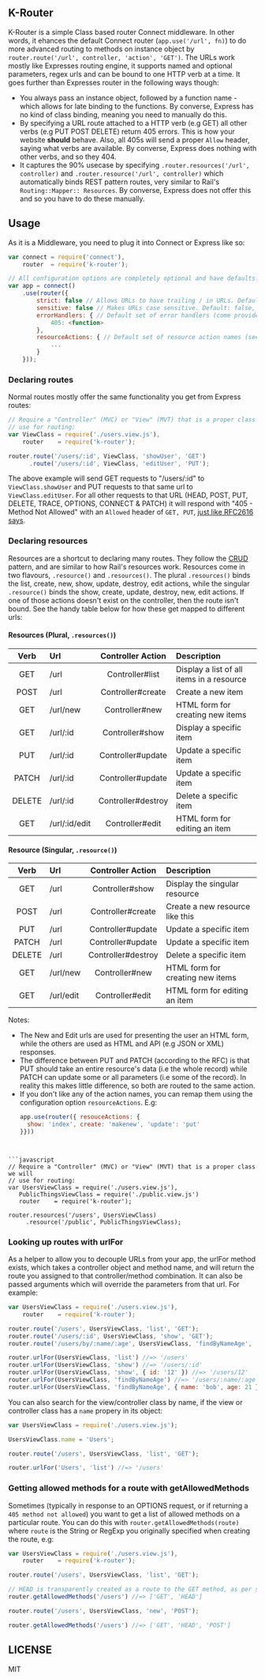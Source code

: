 K-Router
----------

K-Router is a simple Class based router Connect middleware. In other words, it
ehances the default Connect router (`app.use('/url', fn)`) to do more advanced
routing to methods on instance object by
`router.route('/url', controller, 'action', 'GET')`. The URLs work mostly like
Expresses routing engine, it supports named and optional parameters, regex urls
and can be bound to one HTTP verb at a time. It goes further than Expresses
router in the following ways though:

 - You always pass an instance object, followed by a function name - which
   allows for late binding to the functions. By converse, Express has no kind of
   class binding, meaning you need to manually do this.
 - By specifying a URL route attached to a HTTP verb (e.g GET) all other verbs
   (e.g PUT POST DELETE) return 405 errors. This is how your website **should**
   behave. Also, all 405s will send a proper `Allow` header, saying what verbs
   are available. By converse, Express does nothing with other verbs, and so
   they 404.
 - It captures the 90% usecase by specifying `.router.resources('/url',
   controller)` and `.router.resource('/url', controller)` which automatically
   binds REST pattern routes, very similar to Rail's `Routing::Mapper::
   Resources`. By converse, Express does not offer this and so you have to do
   these manually.

Usage
-----

As it is a Middleware, you need to plug it into Connect or Express like so:

```javascript
var connect = require('connect'),
    router  = require('k-router');

// All configuration options are completely optional and have defaults.
var app = connect()
    .use(router({
        strict: false // Allows URLs to have trailing / in URLs. Default: false,
        sensitive: false // Makes URLs case sensitive. Default: false,
        errorHandlers: { // Default set of error handlers (come provided)
            405: <function>
        },
        resourceActions: { // Default set of resource action names (see resources)
            ...
        }
    }));
```

### Declaring routes

Normal routes mostly offer the same functionality you get from Express routes:

```javascript
// Require a "Controller" (MVC) or "View" (MVT) that is a proper class we will
// use for routing:
var ViewClass = require('./users.view.js'),
    router    = require('k-router');

router.route('/users/:id', ViewClass, 'showUser', 'GET')
      .route('/users/:id', ViewClass, 'editUser', 'PUT');
```

The above example will send GET requests to "/users/:id" to `ViewClass.showUser`
and PUT requests to that same url to `ViewClass.editUser`. For all other
requests to that URL (HEAD, POST, PUT, DELETE, TRACE, OPTIONS, CONNECT & PATCH)
it will respond with "405 - Method Not Allowed" with an `Allowed` header of
`GET, PUT`, [just like RFC2616 says][rfc2616].

### Declaring resources

Resources are a shortcut to declaring many routes. They follow the
[CRUD](http://en.wikipedia.org/wiki/Crud) pattern, and are similar to how Rail's resources work.
Resources come in two flavours, `.resource()` and `.resources()`. The plural `.resources()` binds
the list, create, new, show, update, destroy, edit actions, while the singular `.resource()`
binds the show, create, update, destroy, new, edit actions. If one of those actions doesn't exist
on the controller, then the route isn't bound. See the handy table below for how these get mapped
to different urls:

#### Resources (Plural, `.resources()`)
| Verb   | Url           | Controller Action  | Description                               |
|:------:|:--------------|:------------------:|:------------------------------------------|
| GET    | /url          | Controller#list    | Display a list of all items in a resource |
| POST   | /url          | Controller#create  | Create a new item                         |
| GET    | /url/new      | Controller#new     | HTML form for creating new items          |
| GET    | /url/:id      | Controller#show    | Display a specific item                   |
| PUT    | /url/:id      | Controller#update  | Update a specific item                    |
| PATCH  | /url/:id      | Controller#update  | Update a specific item                    |
| DELETE | /url/:id      | Controller#destroy | Delete a specific item                    |
| GET    | /url/:id/edit | Controller#edit    | HTML form for editing an item             |

#### Resource (Singular, `.resource()`)
| Verb   | Url       | Controller Action  | Description                               |
|:------:|:----------|:------------------:|:------------------------------------------|
| GET    | /url      | Controller#show    | Display the singular resource             |
| POST   | /url      | Controller#create  | Create a new resource like this           |
| PUT    | /url      | Controller#update  | Update a specific item                    |
| PATCH  | /url      | Controller#update  | Update a specific item                    |
| DELETE | /url      | Controller#destroy | Delete a specific item                    |
| GET    | /url/new  | Controller#new     | HTML form for creating new items          |
| GET    | /url/edit | Controller#edit    | HTML form for editing an item             |

Notes:

- The New and Edit urls are used for presenting the user an HTML form, while the others are used
  as HTML and API (e.g JSON or XML) responses.
- The difference between PUT and PATCH (according to the RFC) is that PUT should take an entire
  resource's data (i.e the whole record) while PATCH can update some or all parameters (i.e some
  of the record). In reality this makes little difference, so both are routed to the same action.
- If you don't like any of the action names, you can remap them using the configuration option
  `resourceActions`. E.g:
  ```javascript
  app.use(router({ resouceActions: {
    show: 'index', create: 'makenew', 'update': 'put'
  }}))
 ```


```javascript
// Require a "Controller" (MVC) or "View" (MVT) that is a proper class we will
// use for routing:
var UsersViewClass = require('./users.view.js'),
    PublicThingsViewClass = require('./public.view.js')
    router    = require('k-router');

router.resources('/users', UsersViewClass)
      .resource('/public', PublicThingsViewClass);
```

### Looking up routes with urlFor

As a helper to allow you to decouple URLs from your app, the urlFor method
exists, which takes a controller object and method name, and will return the
route you assigned to that controller/method combination. It can also be passed
arguments which will override the parameters from that url. For example:

```javascript
var UsersViewClass = require('./users.view.js'),
    router    = require('k-router');

router.route('/users', UsersViewClass, 'list', 'GET');
router.route('/users/:id', UsersViewClass, 'show', 'GET');
router.route('/users/by/:name/:age', UsersViewClass, 'findByNameAge', 'GET');

router.urlFor(UsersViewClass, 'list') //=> '/users'
router.urlFor(UsersViewClass, 'show') //=> '/users/:id'
router.urlFor(UsersViewClass, 'show', { id: '12' }) //=> '/users/12'
router.urlFor(UsersViewClass, 'findByNameAge') //=> '/users/:name/:age'
router.urlFor(UsersViewClass, 'findByNameAge', { name: 'bob', age: 21 }) //=> '/users/bob/21'
```

You can also search for the view/controller class by name, if the view or
controller class has a `name` propery in its object:

```javascript
var UsersViewClass = require('./users.view.js');

UsersViewClass.name = 'Users';

router.route('/users', UsersViewClass, 'list', 'GET');

router.urlFor('Users', 'list') //=> '/users'
```

### Getting allowed methods for a route with getAllowedMethods

Sometimes (typically in response to an OPTIONS request, or if returning a `405
method not allowed`) you want to get a list of allowed methods on a particular
route. You can do this with `router.getAllowedMethods(route)` where `route` is
the String or RegExp you originally specified when creating the route, e.g:

```javascript
var UsersViewClass = require('./users.view.js'),
    router    = require('k-router');

router.route('/users', UsersViewClass, 'list', 'GET');

// HEAD is transparently created as a route to the GET method, as per spec
router.getAllowedMethods('/users') //=> ['GET', 'HEAD']

router.route('/users', UsersViewClass, 'new', 'POST');

router.getAllowedMethods('/users') //=> ['GET', 'HEAD', 'POST']
```

LICENSE
-------

MIT

[rfc2616]: https://tools.ietf.org/html/rfc2616#page-66
[CRUD]: http://en.wikipedia.org/wiki/Crud
